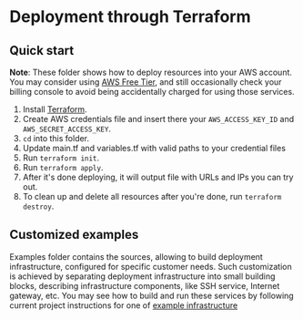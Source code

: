 # Deployment through Terraform

## Quick start

**Note**: These folder shows how to deploy resources into your AWS account. 
You may consider using [AWS Free Tier](https://aws.amazon.com/free/), 
and still occasionally check your billing console to avoid being
accidentally charged for using those services.

1. Install [Terraform](https://www.terraform.io/).
2. Create AWS credentials file and insert there your `AWS_ACCESS_KEY_ID` and `AWS_SECRET_ACCESS_KEY`.
3. `cd` into this folder.
4. Update main.tf and variables.tf with valid paths to your credential files
5. Run `terraform init`.
6. Run `terraform apply`.
7. After it's done deploying, it will output file with URLs and IPs you can try out.
8. To clean up and delete all resources after you're done, run `terraform destroy`.

## Customized examples

Examples folder contains the sources, allowing to build deployment
infrastructure, configured for specific customer needs. Such customization 
is achieved by separating deployment infrastructure into small building 
blocks, describing infrastructure components, like SSH service, Internet 
gateway, etc. You may see how to build and run these services by
following current project instructions for one of 
[example infrastructure](https://github.com/vsilverman/jenkins-ci/tree/master/terraform/examples/two-tier) 